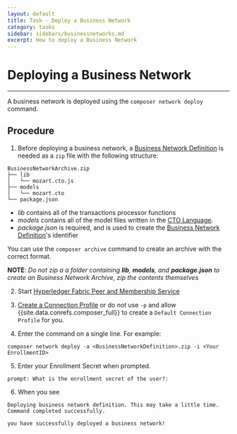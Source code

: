 ```yaml
---
layout: default
title: Task - Deploy a Business Network
category: tasks
sidebar: sidebars/businessnetworks.md
excerpt: How to deploy a Business Network
---
```


# Deploying a Business Network

---

A business network is deployed using the `composer network deploy` command.

## Procedure

1. Before deploying a business network, a [Business Network Definition](../business-network/businessnetworkdefinition.html) is needed as a `zip` file with the following structure:

  ```
  BusinessNetworkArchive.zip
  ├── lib
  │   └── mozart.cto.js
  ├── models
  │   └── mozart.cto
  └── package.json
  ```

  -	_lib_ contains all of the transactions processor functions
  -	_models_ contains all of the model files written in the [CTO Language](../reference/cto_language.html).
  -	_package.json_ is required, and is used to create the [Business Network Definition](../business-network/businessnetworkdefinition.html)'s identifier

  You can use the `composer archive` command to create an archive with the correct format.

  **NOTE**: *Do not zip a a folder containing **lib**, **models**, and **package.json** to create an Business Network Archive, zip the contents themselves*

2. Start [Hyperledger Fabric Peer and Membership Service](runtime-start.md)

3. [Create a Connection Profile](../installing/createconnectionprofile.html) or do *not* use `-p` and allow {{site.data.conrefs.composer_full}} to create a `Default Connection Profile` for you.

4. Enter the command on a single line. For example:

  `composer network deploy -a <BusinessNetworkDefinition>.zip -i <Your EnrollmentID>`

5. Enter your Enrollment Secret when prompted.

  `prompt: What is the enrollment secret of the user?:`

6. When you see

  ```
  Deploying business network definition. This may take a little time.
  Command completed successfully.
  ```
    you have successfully deployed a business network!
